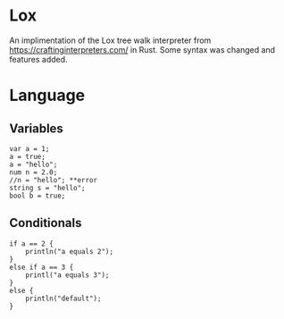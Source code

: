 # Lox

An implimentation of the Lox tree walk interpreter from https://craftinginterpreters.com/ in Rust. Some syntax was changed and features added.

# Language

## Variables
```
var a = 1;
a = true;
a = "hello";
num n = 2.0;
//n = "hello"; **error
string s = "hello";
bool b = true;
```
## Conditionals
```
if a == 2 {
    println("a equals 2");
}
else if a == 3 {
    printl("a equals 3");
}
else {
    println("default");
}
```